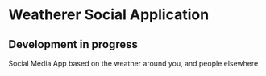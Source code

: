 # Weatherer Social Application

## Development in progress

Social Media App based on the weather around you, and people elsewhere
